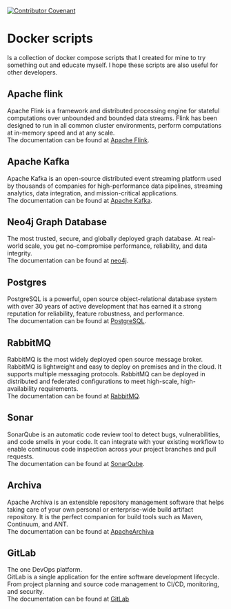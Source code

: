 [![Contributor Covenant](https://img.shields.io/badge/Contributor%20Covenant-2.1-4baaaa.svg)](CODE_OF_CONDUCT.md)

# Docker scripts
Is a collection of docker compose scripts that I created for mine to try something out and educate myself.
I hope these scripts are also useful for other developers.

## Apache flink
Apache Flink is a framework and distributed processing engine for stateful computations over unbounded and bounded data 
streams. Flink has been designed to run in all common cluster environments, perform computations at in-memory speed and 
at any scale.<br />
The documentation can be found at [Apache Flink](https://flink.apache.org).

## Apache Kafka
Apache Kafka is an open-source distributed event streaming platform used by thousands of companies for high-performance
data pipelines, streaming analytics, data integration, and mission-critical applications.<br />
The documentation can be found at [Apache Kafka](https://kafka.apache.org).

## Neo4j Graph Database
The most trusted, secure, and globally deployed graph database. At real-world scale, you get no-compromise performance, 
reliability, and data integrity.<br />
The documentation can be found at [neo4j](https://neo4j.com).

## Postgres
PostgreSQL is a powerful, open source object-relational database system with over 30 years of active development that has 
earned it a strong reputation for reliability, feature robustness, and performance.<br />
The documentation can be found at [PostgreSQL](https://www.postgresql.org).

## RabbitMQ
RabbitMQ is the most widely deployed open source message broker.<br />
RabbitMQ is lightweight and easy to deploy on premises and in the cloud. It supports multiple messaging protocols. RabbitMQ 
can be deployed in distributed and federated configurations to meet high-scale, high-availability requirements.<br />
The documentation can be found at [RabbitMQ](https://www.rabbitmq.com).

## Sonar
SonarQube is an automatic code review tool to detect bugs, vulnerabilities, and code smells in your code. It can integrate 
with your existing workflow to enable continuous code inspection across your project branches and pull requests.<br />
The documentation can be found at [SonarQube](https://www.sonarqube.org).

## Archiva
Apache Archiva is an extensible repository management software that helps taking care of your own personal or enterprise-wide 
build artifact repository. It is the perfect companion for build tools such as Maven, Continuum, and ANT.<br />
The documentation can be found at [ApacheArchiva](https://archiva.apache.org)

## GitLab
The one DevOps platform.<br />
GitLab is a single application for the entire software development lifecycle. From project planning and source code 
management to CI/CD, monitoring, and security.<br />
The documentation can be found at [GitLab](https://about.gitlab.com)

